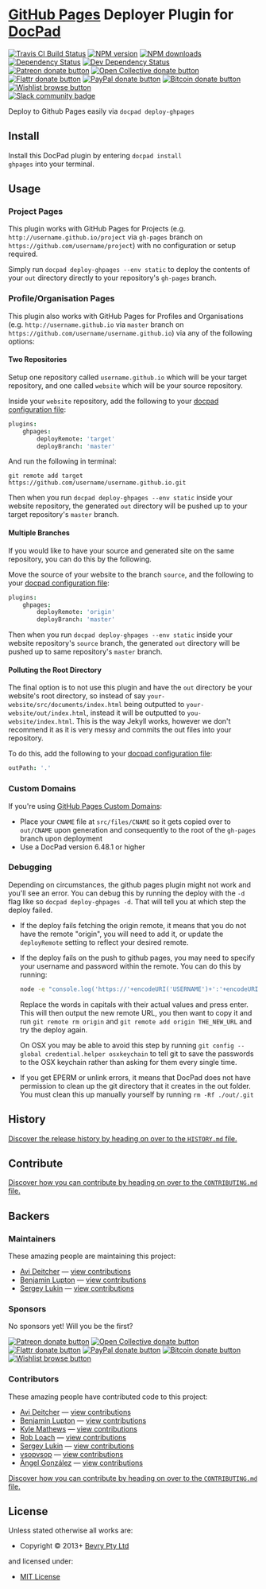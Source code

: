 # [GitHub Pages](http://pages.github.com/) Deployer Plugin for [DocPad](http://docpad.org)

<!-- BADGES/ -->

<span class="badge-travisci"><a href="http://travis-ci.org/docpad/docpad-plugin-ghpages" title="Check this project's build status on TravisCI"><img src="https://img.shields.io/travis/docpad/docpad-plugin-ghpages/master.svg" alt="Travis CI Build Status" /></a></span>
<span class="badge-npmversion"><a href="https://npmjs.org/package/docpad-plugin-ghpages" title="View this project on NPM"><img src="https://img.shields.io/npm/v/docpad-plugin-ghpages.svg" alt="NPM version" /></a></span>
<span class="badge-npmdownloads"><a href="https://npmjs.org/package/docpad-plugin-ghpages" title="View this project on NPM"><img src="https://img.shields.io/npm/dm/docpad-plugin-ghpages.svg" alt="NPM downloads" /></a></span>
<span class="badge-daviddm"><a href="https://david-dm.org/docpad/docpad-plugin-ghpages" title="View the status of this project's dependencies on DavidDM"><img src="https://img.shields.io/david/docpad/docpad-plugin-ghpages.svg" alt="Dependency Status" /></a></span>
<span class="badge-daviddmdev"><a href="https://david-dm.org/docpad/docpad-plugin-ghpages#info=devDependencies" title="View the status of this project's development dependencies on DavidDM"><img src="https://img.shields.io/david/dev/docpad/docpad-plugin-ghpages.svg" alt="Dev Dependency Status" /></a></span>
<br class="badge-separator" />
<span class="badge-patreon"><a href="https://patreon.com/bevry" title="Donate to this project using Patreon"><img src="https://img.shields.io/badge/patreon-donate-yellow.svg" alt="Patreon donate button" /></a></span>
<span class="badge-opencollective"><a href="https://opencollective.com/bevry" title="Donate to this project using Open Collective"><img src="https://img.shields.io/badge/open%20collective-donate-yellow.svg" alt="Open Collective donate button" /></a></span>
<span class="badge-flattr"><a href="https://flattr.com/profile/balupton" title="Donate to this project using Flattr"><img src="https://img.shields.io/badge/flattr-donate-yellow.svg" alt="Flattr donate button" /></a></span>
<span class="badge-paypal"><a href="https://bevry.me/paypal" title="Donate to this project using Paypal"><img src="https://img.shields.io/badge/paypal-donate-yellow.svg" alt="PayPal donate button" /></a></span>
<span class="badge-bitcoin"><a href="https://bevry.me/bitcoin" title="Donate once-off to this project using Bitcoin"><img src="https://img.shields.io/badge/bitcoin-donate-yellow.svg" alt="Bitcoin donate button" /></a></span>
<span class="badge-wishlist"><a href="https://bevry.me/wishlist" title="Buy an item on our wishlist for us"><img src="https://img.shields.io/badge/wishlist-donate-yellow.svg" alt="Wishlist browse button" /></a></span>
<br class="badge-separator" />
<span class="badge-slackin"><a href="https://slack.bevry.me" title="Join this project's slack community"><img src="https://slack.bevry.me/badge.svg" alt="Slack community badge" /></a></span>

<!-- /BADGES -->


Deploy to Github Pages easily via `docpad deploy-ghpages`


<!-- INSTALL/ -->

<h2>Install</h2>

Install this DocPad plugin by entering <code>docpad install ghpages</code> into your terminal.

<!-- /INSTALL -->


## Usage

### Project Pages
This plugin works with GitHub Pages for Projects (e.g. `http://username.github.io/project` via `gh-pages` branch on `https://github.com/username/project`) with no configuration or setup required.

Simply run `docpad deploy-ghpages --env static` to deploy the contents of your `out` directory directly to your repository's `gh-pages` branch.


### Profile/Organisation Pages
This plugin also works with GitHub Pages for Profiles and Organisations (e.g. `http://username.github.io` via `master` branch on `https://github.com/username/username.github.io`) via any of the following options:

#### Two Repositories
Setup one repository called `username.github.io` which will be your target repository, and one called `website` which will be your source repository.

Inside your `website` repository, add the following to your [docpad configuration file](http://docpad.org/docs/config):

``` coffee
plugins:
	ghpages:
		deployRemote: 'target'
		deployBranch: 'master'
```

And run the following in terminal:

```
git remote add target https://github.com/username/username.github.io.git
```

Then when you run `docpad deploy-ghpages --env static` inside your website repository, the generated `out` directory will be pushed up to your target repository's `master` branch.


#### Multiple Branches
If you would like to have your source and generated site on the same repository, you can do this by the following.

Move the source of your website to the branch `source`, and the following to your [docpad configuration file](http://docpad.org/docs/config):

``` coffee
plugins:
	ghpages:
		deployRemote: 'origin'
		deployBranch: 'master'
```

Then when you run `docpad deploy-ghpages --env static` inside your website repository's `source` branch, the generated `out` directory will be pushed up to same repository's `master` branch.


#### Polluting the Root Directory
The final option is to not use this plugin and have the `out` directory be your website's root directory, so instead of say `your-website/src/documents/index.html` being outputted to `your-website/out/index.html`, instead it will be outputted to `you-website/index.html`. This is the way Jekyll works, however we don't recommend it as it is very messy and commits the out files into your repository.

To do this, add the following to your [docpad configuration file](http://docpad.org/docs/config):

``` coffee
outPath: '.'
```

### Custom Domains
If you're using [GitHub Pages Custom Domains](https://help.github.com/articles/setting-up-a-custom-domain-with-pages):

- Place your `CNAME` file at `src/files/CNAME` so it gets copied over to `out/CNAME` upon generation and consequently to the root of the `gh-pages` branch upon deployment
- Use a DocPad version 6.48.1 or higher


### Debugging
Depending on circumstances, the github pages plugin might not work and you'll see an error. You can debug this by running the deploy with the `-d` flag like so `docpad deploy-ghpages -d`. That will tell you at which step the deploy failed.

- If the deploy fails fetching the origin remote, it means that you do not have the remote "origin", you will need to add it, or update the `deployRemote` setting to reflect your desired remote.

- If the deploy fails on the push to github pages, you may need to specify your username and password within the remote. You can do this by running:

	``` bash
	node -e "console.log('https://'+encodeURI('USERNAME')+':'+encodeURI('PASSWORD')+'@github.com/REPO_OWNER/REPO_NAME.git')"
	```

	Replace the words in capitals with their actual values and press enter. This will then output the new remote URL, you then want to copy it and run `git remote rm origin` and `git remote add origin THE_NEW_URL` and try the deploy again.

	On OSX you may be able to avoid this step by running `git config --global credential.helper osxkeychain` to tell git to save the passwords to the OSX keychain rather than asking for them every single time.

- If you get EPERM or unlink errors, it means that DocPad does not have permission to clean up the git directory that it creates in the out folder. You must clean this up manually yourself by running `rm -Rf ./out/.git`



<!-- HISTORY/ -->

<h2>History</h2>

<a href="https://github.com/docpad/docpad-plugin-ghpages/blob/master/HISTORY.md#files">Discover the release history by heading on over to the <code>HISTORY.md</code> file.</a>

<!-- /HISTORY -->


<!-- CONTRIBUTE/ -->

<h2>Contribute</h2>

<a href="https://github.com/docpad/docpad-plugin-ghpages/blob/master/CONTRIBUTING.md#files">Discover how you can contribute by heading on over to the <code>CONTRIBUTING.md</code> file.</a>

<!-- /CONTRIBUTE -->


<!-- BACKERS/ -->

<h2>Backers</h2>

<h3>Maintainers</h3>

These amazing people are maintaining this project:

<ul><li><a href="http://blog.atomicinc.com">Avi Deitcher</a> — <a href="https://github.com/docpad/docpad-plugin-ghpages/commits?author=deitch" title="View the GitHub contributions of Avi Deitcher on repository docpad/docpad-plugin-ghpages">view contributions</a></li>
<li><a href="http://balupton.com">Benjamin Lupton</a> — <a href="https://github.com/docpad/docpad-plugin-ghpages/commits?author=balupton" title="View the GitHub contributions of Benjamin Lupton on repository docpad/docpad-plugin-ghpages">view contributions</a></li>
<li><a href="https://github.com/sergeylukin">Sergey Lukin</a> — <a href="https://github.com/docpad/docpad-plugin-ghpages/commits?author=sergeylukin" title="View the GitHub contributions of Sergey Lukin on repository docpad/docpad-plugin-ghpages">view contributions</a></li></ul>

<h3>Sponsors</h3>

No sponsors yet! Will you be the first?

<span class="badge-patreon"><a href="https://patreon.com/bevry" title="Donate to this project using Patreon"><img src="https://img.shields.io/badge/patreon-donate-yellow.svg" alt="Patreon donate button" /></a></span>
<span class="badge-opencollective"><a href="https://opencollective.com/bevry" title="Donate to this project using Open Collective"><img src="https://img.shields.io/badge/open%20collective-donate-yellow.svg" alt="Open Collective donate button" /></a></span>
<span class="badge-flattr"><a href="https://flattr.com/profile/balupton" title="Donate to this project using Flattr"><img src="https://img.shields.io/badge/flattr-donate-yellow.svg" alt="Flattr donate button" /></a></span>
<span class="badge-paypal"><a href="https://bevry.me/paypal" title="Donate to this project using Paypal"><img src="https://img.shields.io/badge/paypal-donate-yellow.svg" alt="PayPal donate button" /></a></span>
<span class="badge-bitcoin"><a href="https://bevry.me/bitcoin" title="Donate once-off to this project using Bitcoin"><img src="https://img.shields.io/badge/bitcoin-donate-yellow.svg" alt="Bitcoin donate button" /></a></span>
<span class="badge-wishlist"><a href="https://bevry.me/wishlist" title="Buy an item on our wishlist for us"><img src="https://img.shields.io/badge/wishlist-donate-yellow.svg" alt="Wishlist browse button" /></a></span>

<h3>Contributors</h3>

These amazing people have contributed code to this project:

<ul><li><a href="http://blog.atomicinc.com">Avi Deitcher</a> — <a href="https://github.com/docpad/docpad-plugin-ghpages/commits?author=deitch" title="View the GitHub contributions of Avi Deitcher on repository docpad/docpad-plugin-ghpages">view contributions</a></li>
<li><a href="http://balupton.com">Benjamin Lupton</a> — <a href="https://github.com/docpad/docpad-plugin-ghpages/commits?author=balupton" title="View the GitHub contributions of Benjamin Lupton on repository docpad/docpad-plugin-ghpages">view contributions</a></li>
<li><a href="http://www.bricolage.io">Kyle Mathews</a> — <a href="https://github.com/docpad/docpad-plugin-ghpages/commits?author=KyleAMathews" title="View the GitHub contributions of Kyle Mathews on repository docpad/docpad-plugin-ghpages">view contributions</a></li>
<li><a href="http://robloach.net">Rob Loach</a> — <a href="https://github.com/docpad/docpad-plugin-ghpages/commits?author=RobLoach" title="View the GitHub contributions of Rob Loach on repository docpad/docpad-plugin-ghpages">view contributions</a></li>
<li><a href="https://github.com/sergeylukin">Sergey Lukin</a> — <a href="https://github.com/docpad/docpad-plugin-ghpages/commits?author=sergeylukin" title="View the GitHub contributions of Sergey Lukin on repository docpad/docpad-plugin-ghpages">view contributions</a></li>
<li><a href="https://github.com/vsopvsop">vsopvsop</a> — <a href="https://github.com/docpad/docpad-plugin-ghpages/commits?author=vsopvsop" title="View the GitHub contributions of vsopvsop on repository docpad/docpad-plugin-ghpages">view contributions</a></li>
<li><a href="http://univunix.com">Ángel González</a> — <a href="https://github.com/docpad/docpad-plugin-ghpages/commits?author=Aglezabad" title="View the GitHub contributions of Ángel González on repository docpad/docpad-plugin-ghpages">view contributions</a></li></ul>

<a href="https://github.com/docpad/docpad-plugin-ghpages/blob/master/CONTRIBUTING.md#files">Discover how you can contribute by heading on over to the <code>CONTRIBUTING.md</code> file.</a>

<!-- /BACKERS -->


<!-- LICENSE/ -->

<h2>License</h2>

Unless stated otherwise all works are:

<ul><li>Copyright &copy; 2013+ <a href="http://bevry.me">Bevry Pty Ltd</a></li></ul>

and licensed under:

<ul><li><a href="http://spdx.org/licenses/MIT.html">MIT License</a></li></ul>

<!-- /LICENSE -->
